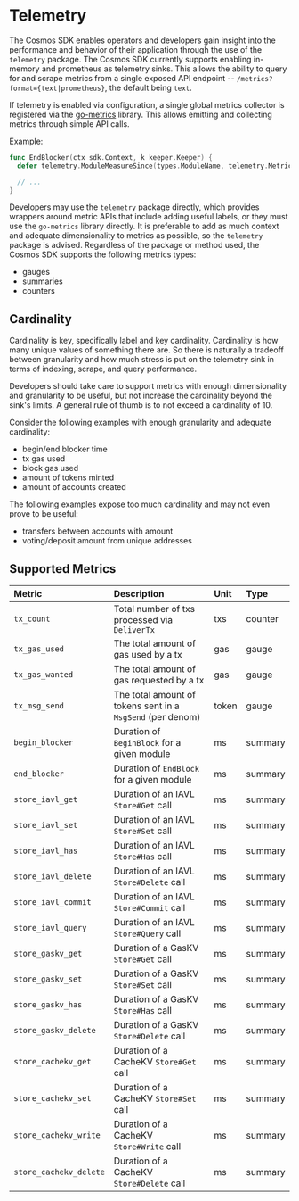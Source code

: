 <!--
order: 8
-->

# Telemetry

The Cosmos SDK enables operators and developers gain insight into the performance and behavior of
their application through the use of the `telemetry` package. The Cosmos SDK currently supports
enabling in-memory and prometheus as telemetry sinks. This allows the ability to query for and scrape
metrics from a single exposed API endpoint -- `/metrics?format={text|prometheus}`, the default being
`text`.

If telemetry is enabled via configuration, a single global metrics collector is registered via the
[go-metrics](https://github.com/armon/go-metrics) library. This allows emitting and collecting
metrics through simple API calls.

Example:

```go
func EndBlocker(ctx sdk.Context, k keeper.Keeper) {
  defer telemetry.ModuleMeasureSince(types.ModuleName, telemetry.MetricKeyEndBlocker)

  // ...
}
```

Developers may use the `telemetry` package directly, which provides wrappers around metric APIs
that include adding useful labels, or they must use the `go-metrics` library directly. It is preferable
to add as much context and adequate dimensionality to metrics as possible, so the `telemetry` package
is advised. Regardless of the package or method used, the Cosmos SDK supports the following metrics
types:

* gauges
* summaries
* counters

## Cardinality

Cardinality is key, specifically label and key cardinality. Cardinality is how many unique values of
something there are. So there is naturally a tradeoff between granularity and how much stress is put
on the telemetry sink in terms of indexing, scrape, and query performance.

Developers should take care to support metrics with enough dimensionality and granularity to be
useful, but not increase the cardinality beyond the sink's limits. A general rule of thumb is to not
exceed a cardinality of 10.

Consider the following examples with enough granularity and adequate cardinality:

* begin/end blocker time
* tx gas used
* block gas used
* amount of tokens minted
* amount of accounts created

The following examples expose too much cardinality and may not even prove to be useful:

* transfers between accounts with amount
* voting/deposit amount from unique addresses

## Supported Metrics

| Metric                 | Description                                                | Unit  | Type    |
| :--------------------- | :--------------------------------------------------------- | :---- | :------ |
| `tx_count`             | Total number of txs processed via `DeliverTx`              | txs   | counter |
| `tx_gas_used`          | The total amount of gas used by a tx                       | gas   | gauge   |
| `tx_gas_wanted`        | The total amount of gas requested by a tx                  | gas   | gauge   |
| `tx_msg_send`          | The total amount of tokens sent in a `MsgSend` (per denom) | token | gauge   |
| `begin_blocker`        | Duration of `BeginBlock` for a given module                | ms    | summary |
| `end_blocker`          | Duration of `EndBlock` for a given module                  | ms    | summary |
| `store_iavl_get`       | Duration of an IAVL `Store#Get` call                       | ms    | summary |
| `store_iavl_set`       | Duration of an IAVL `Store#Set` call                       | ms    | summary |
| `store_iavl_has`       | Duration of an IAVL `Store#Has` call                       | ms    | summary |
| `store_iavl_delete`    | Duration of an IAVL `Store#Delete` call                    | ms    | summary |
| `store_iavl_commit`    | Duration of an IAVL `Store#Commit` call                    | ms    | summary |
| `store_iavl_query`     | Duration of an IAVL `Store#Query` call                     | ms    | summary |
| `store_gaskv_get`      | Duration of a GasKV `Store#Get` call                       | ms    | summary |
| `store_gaskv_set`      | Duration of a GasKV `Store#Set` call                       | ms    | summary |
| `store_gaskv_has`      | Duration of a GasKV `Store#Has` call                       | ms    | summary |
| `store_gaskv_delete`   | Duration of a GasKV `Store#Delete` call                    | ms    | summary |
| `store_cachekv_get`    | Duration of a CacheKV `Store#Get` call                     | ms    | summary |
| `store_cachekv_set`    | Duration of a CacheKV `Store#Set` call                     | ms    | summary |
| `store_cachekv_write`  | Duration of a CacheKV `Store#Write` call                   | ms    | summary |
| `store_cachekv_delete` | Duration of a CacheKV `Store#Delete` call                  | ms    | summary |
